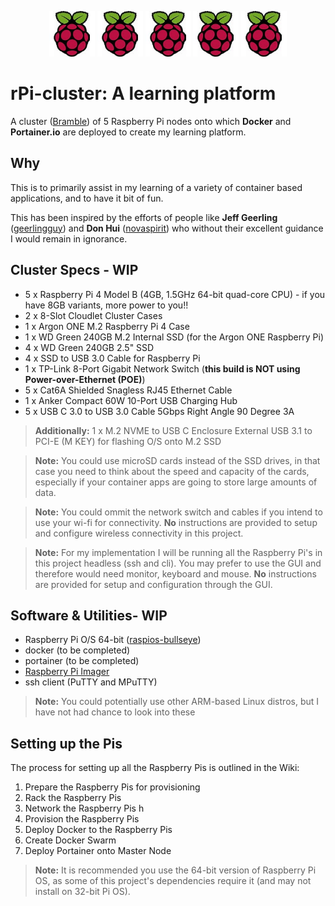 <p align="center">
  <img src="https://raw.githubusercontent.com/hakshark/rPi-cluster/master/images-icons/pi-logo.jpg" height="73" alt="Raspberry Pi Logo" />
  <img src="https://raw.githubusercontent.com/hakshark/rPi-cluster/master/images-icons/pi-logo.jpg" height="73" alt="Raspberry Pi Logo" />
  <img src="https://raw.githubusercontent.com/hakshark/rPi-cluster/master/images-icons/pi-logo.jpg" height="73" alt="Raspberry Pi Logo" />
  <img src="https://raw.githubusercontent.com/hakshark/rPi-cluster/master/images-icons/pi-logo.jpg" height="73" alt="Raspberry Pi Logo" />
  <img src="https://raw.githubusercontent.com/hakshark/rPi-cluster/master/images-icons/pi-logo.jpg" height="73" alt="Raspberry Pi Logo" /></p>

# rPi-cluster: A learning platform

A cluster ([Bramble](http://elinux.org/Bramble)) of 5 Raspberry Pi nodes onto which **Docker** and **Portainer.io** are deployed to create my learning platform.

## Why

This is to primarily assist in my learning of a variety of container based applications, and to have it bit of fun. 

This has been inspired by the efforts of people like **Jeff Geerling** ([geerlingguy](https://github.com/geerlingguy)) and **Don Hui** ([novaspirit](https://github.com/novaspirit)) who without their excellent guidance I would remain in ignorance.

## Cluster Specs - WIP

  - 5 x Raspberry Pi 4 Model B (4GB, 1.5GHz 64-bit quad-core CPU) - if you have 8GB variants, more power to you!!
  - 2 x 8-Slot Cloudlet Cluster Cases
  - 1 x Argon ONE M.2 Raspberry Pi 4 Case
  - 1 x WD Green 240GB M.2 Internal SSD (for the Argon ONE Raspberry Pi)
  - 4 x WD Green 240GB 2.5" SSD
  - 4 x SSD to USB 3.0 Cable for Raspberry Pi
  - 1 x TP-Link 8-Port Gigabit Network Switch (**this build is NOT using Power-over-Ethernet (POE)**)
  - 5 x Cat6A Shielded Snagless RJ45 Ethernet Cable
  - 1 x Anker Compact 60W 10-Port USB Charging Hub
  - 5 x USB C 3.0 to USB 3.0 Cable 5Gbps Right Angle 90 Degree 3A

>**Additionally:** 1 x M.2 NVME to USB C Enclosure External USB 3.1 to PCI-E (M KEY) for flashing O/S onto M.2 SSD  

>**Note:** You could use microSD cards instead of the SSD drives, in that case you need to think about the speed and capacity of the cards, especially if your container apps are going to store large amounts of data.  

>**Note:** You could ommit the network switch and cables if you intend to use your wi-fi for connectivity. **No** instructions are provided to setup and configure wireless connectivity in this project.  

>**Note:** For my implementation I will be running all the Raspberry Pi's in this project headless (ssh and cli). You may prefer to use the GUI and therefore would need monitor, keyboard and mouse. **No** instructions are provided for setup and configuration through the GUI.

## Software & Utilities- WIP

  - Raspberry Pi O/S 64-bit ([raspios-bullseye](https://downloads.raspberrypi.org/raspios_arm64/images/))
  - docker (to be completed)
  - portainer (to be completed)
  - [Raspberry Pi Imager](https://www.raspberrypi.com/software/)
  - ssh client (PuTTY and MPuTTY)

>**Note:** You could potentially use other ARM-based Linux distros, but I have not had chance to look into these

## Setting up the Pis

The process for setting up all the Raspberry Pis is outlined in the Wiki:

  1. Prepare the Raspberry Pis for provisioning
  1. Rack the Raspberry Pis 
  1. Network the Raspberry Pis h
  1. Provision the Raspberry Pis
  1. Deploy Docker to the Raspberry Pis
  1. Create Docker Swarm
  1. Deploy Portainer onto Master Node

>**Note:** It is recommended you use the 64-bit version of Raspberry Pi OS, as some of this project's dependencies require it (and may not install on 32-bit Pi OS).
